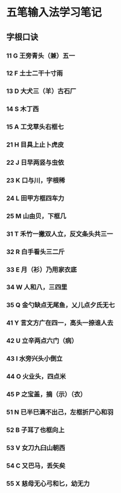 # 五笔输入法学习笔记
## 字根口诀

### 11 G 王旁青头（兼）五一

### 12 F 土士二干十寸雨

### 13 D 大犬三（羊）古石厂

### 14 S 木丁西

### 15 A 工戈草头右框七

### 21 H 目具上止卜虎皮

### 22 J 日早两竖与虫依

### 23 K 口与川，字根稀

### 24 L 田甲方框四车力

### 25 M 山由贝，下框几

### 31 T 禾竹一撇双人立，反文条头共三一

### 32 R 白手看头三二斤

### 33 E 月（衫）乃用家衣底

### 34 W 人和八，三四里

### 35 Q 金勺缺点无尾鱼，乂儿点夕氏无七

### 41 Y 言文方广在四一，高头一捺谁人去

### 42 U 立辛两点六门（病）

### 43 I 水旁兴头小倒立

### 44 O 火业头，四点米

### 45 P 之宝盖，摘（示）（衣）

### 51 N 已半巳满不出己，左框折尸心和羽

### 52 B 子耳了也框向上

### 53 V 女刀九臼山朝西

### 54 C 又巴马，丢矢矣

### 55 X 慈母无心弓和匕，幼无力
